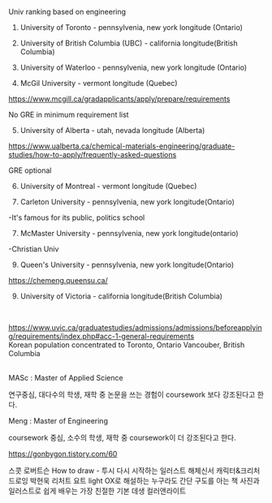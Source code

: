 Univ ranking based on engineering

1. University of Toronto  			 - pennsylvenia, new york longitude (Ontario)

2. University of British Columbia (UBC) 	  -  california longitude(British Columbia)

3. University of Waterloo  			 -   pennsylvenia, new york longitude (Ontario)

4. McGil University				-  vermont longitude (Quebec)

<https://www.mcgill.ca/gradapplicants/apply/prepare/requirements>

No GRE in minimum requirement list
<br/>

5. University of Alberta 			-  utah, nevada longitude (Alberta)

https://www.ualberta.ca/chemical-materials-engineering/graduate-studies/how-to-apply/frequently-asked-questions

GRE optional


6. University of Montreal 			-   vermont longitude (Quebec)

7. Carleton University 				-  pennsylvenia, new york longitude(Ontario)

-It's famous for its public, politics school

7. McMaster University 				-  pennsylvenia, new york longitude(ontario)

-Christian Univ


9. Queen's University  				-  pennsylvenia, new york longitude(Ontario)

<https://chemeng.queensu.ca/>

9. University of Victoria 			-  california longitude(British Columbia)
<br/>

https://www.uvic.ca/graduatestudies/admissions/admissions/beforeapplying/requirements/index.php#acc-1-general-requirements
<br/>
Korean population concentrated to
Toronto, Ontario
Vancouber, British Columbia

<br/>
MASc : Master of Applied Science

연구중심, 대다수의 학생, 재학 중 논문을 쓰는 경험이 coursework 보다 강조된다고 한다.
<br/>

Meng : Master of Engineering

coursework  중심, 소수의 학생, 재학 중 coursework이 더 강조된다고 한다.

<https://gonbygon.tistory.com/60>

스콧 로버트슨 How to draw - 투시
다시 시작하는 일러스트 해체신서
캐릭터&크리처 드로잉 박현욱
리처트 요트 light
OX로 해설하는 누구라도 간단 구도를 아는 책
사진과 일러스트로 쉽게 배우는 가장 친절한 기본 데생
컬러앤라이트
